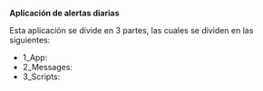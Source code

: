 **Aplicación de alertas diarias**

Esta aplicación se divide en 3 partes, las cuales se dividen en las siguientes:

- 1_App: 
- 2_Messages: 
- 3_Scripts: 

